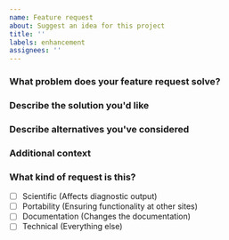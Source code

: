 ```yaml
---
name: Feature request
about: Suggest an idea for this project
title: ''
labels: enhancement
assignees: ''
---
```


### What problem does your feature request solve?
<!-- Description of what the problem is. E.g. I'm always frustrated when... -->



### Describe the solution you'd like
<!-- Description of what you want to happen. -->



### Describe alternatives you've considered
<!-- Description of any alternative solutions or features you've considered. -->



### Additional context
<!-- Add any other context or screenshots about the feature request here. -->



### What kind of request is this?
<!-- Tick all that apply, or add your own. -->

- [ ] Scientific (Affects diagnostic output)
- [ ] Portability (Ensuring functionality at other sites)
- [ ] Documentation (Changes the documentation)
- [ ] Technical (Everything else)
